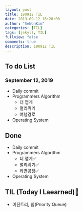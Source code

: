 ```yaml
---
layout: post
title: 190912 TIL
date: 2019-09-12 16:28:00
author: "SeWonKim"
categories: [TIL]
tags: [jekyll, TIL]
fullview: false
comments: true
description: 190912 TIL
---
```


## To do List

### September 12, 2019

- Daily commit
- Programmers Algorithm
  - 더 맵게
  - 멀리뛰기
  - 여행경로
- Operating System

## Done

- Daily commit
- Programmers Algorithm
  - 더 맵게✅
  - 멀리뛰기✅
  - 라면공장✅
- Operating System

## TIL (Today I Laearned)🤔

- 이진트리, 힙(Priority Queue)
